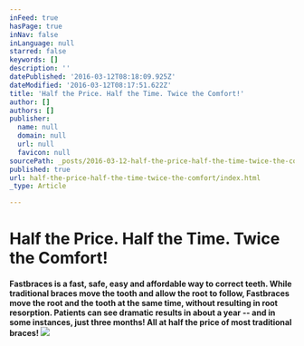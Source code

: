```yaml
---
inFeed: true
hasPage: true
inNav: false
inLanguage: null
starred: false
keywords: []
description: ''
datePublished: '2016-03-12T08:18:09.925Z'
dateModified: '2016-03-12T08:17:51.622Z'
title: 'Half the Price. Half the Time. Twice the Comfort!'
author: []
authors: []
publisher:
  name: null
  domain: null
  url: null
  favicon: null
sourcePath: _posts/2016-03-12-half-the-price-half-the-time-twice-the-comfort.md
published: true
url: half-the-price-half-the-time-twice-the-comfort/index.html
_type: Article

---
```

# Half the Price. Half the Time. Twice the Comfort!

#### Fastbraces is a fast, safe, easy and affordable way to correct teeth. While traditional braces move the tooth and allow the root to follow, Fastbraces move the root and the tooth at the same time, without resulting in root resorption. Patients can see dramatic results in about a year -- and in some instances, just three months! All at half the price of most traditional braces! ![](https://the-grid-user-content.s3-us-west-2.amazonaws.com/2cb7e5a1-6514-4314-bde6-425ba2c6833d.jpg)